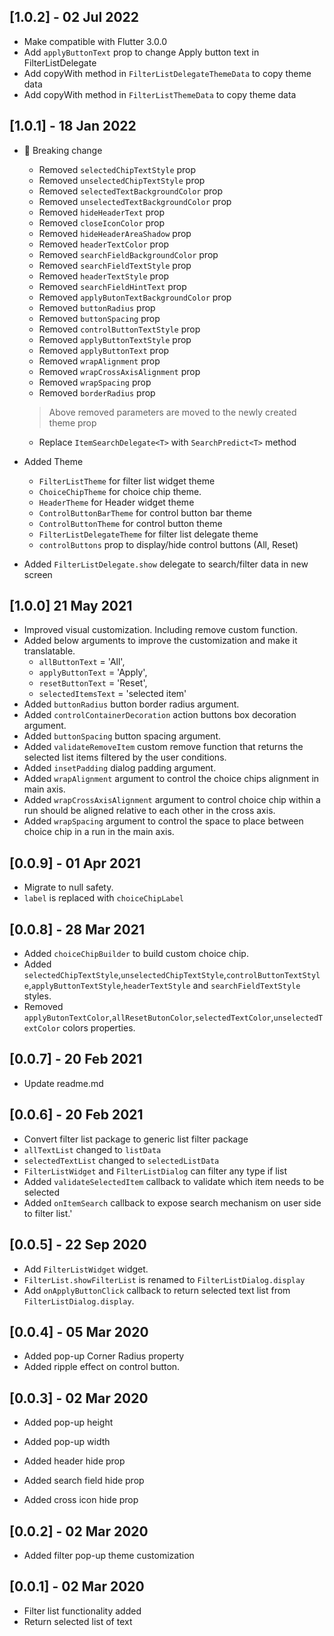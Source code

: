 ## [1.0.2] - 02 Jul 2022
- Make compatible with Flutter 3.0.0
- Add `applyButtonText` prop to change Apply button text in FilterListDelegate
- Add copyWith method in `FilterListDelegateThemeData` to copy theme data
- Add copyWith method in `FilterListThemeData` to copy theme data


## [1.0.1] - 18 Jan 2022

- 🚨 Breaking change

  - Removed `selectedChipTextStyle` prop
  - Removed `unselectedChipTextStyle` prop
  - Removed `selectedTextBackgroundColor` prop
  - Removed `unselectedTextBackgroundColor` prop
  - Removed `hideHeaderText` prop
  - Removed `closeIconColor` prop
  - Removed `hideHeaderAreaShadow` prop
  - Removed `headerTextColor` prop
  - Removed `searchFieldBackgroundColor` prop
  - Removed `searchFieldTextStyle` prop
  - Removed `headerTextStyle` prop
  - Removed `searchFieldHintText` prop
  - Removed `applyButonTextBackgroundColor` prop
  - Removed `buttonRadius` prop
  - Removed `buttonSpacing` prop
  - Removed `controlButtonTextStyle` prop
  - Removed `applyButtonTextStyle` prop
  - Removed `applyButtonText` prop
  - Removed `wrapAlignment` prop
  - Removed `wrapCrossAxisAlignment` prop
  - Removed `wrapSpacing` prop
  - Removed `borderRadius` prop

  > Above removed parameters are moved to the newly created theme prop

  - Replace `ItemSearchDelegate<T>` with `SearchPredict<T>` method

- Added Theme
  - `FilterListTheme` for filter list widget theme
  - `ChoiceChipTheme` for choice chip theme.
  - `HeaderTheme` for Header widget theme
  - `ControlButtonBarTheme` for control button bar theme
  - `ControlButtonTheme` for control button theme
  - `FilterListDelegateTheme` for filter list delegate theme
  - `controlButtons` prop to display/hide control buttons (All, Reset)
- Added `FilterListDelegate.show` delegate to search/filter data in new screen

## [1.0.0] 21 May 2021

- Improved visual customization. Including remove custom function.
- Added below arguments to improve the customization and make it translatable.
  - `allButtonText` = 'All',
  - `applyButtonText` = 'Apply',
  - `resetButtonText` = 'Reset',
  - `selectedItemsText` = 'selected item'
- Added `buttonRadius` button border radius argument.
- Added `controlContainerDecoration` action buttons box decoration argument.
- Added `buttonSpacing` button spacing argument.
- Added `validateRemoveItem` custom remove function that returns the selected list items filtered by the user conditions.
- Added `insetPadding` dialog padding argument.
- Added `wrapAlignment` argument to control the choice chips alignment in main axis.
- Added `wrapCrossAxisAlignment` argument to control choice chip within a run should be aligned relative to each other in the cross axis.
- Added `wrapSpacing` argument to control the space to place between choice chip in a run in the main axis.

## [0.0.9] - 01 Apr 2021

- Migrate to null safety.
- `label` is replaced with `choiceChipLabel`

## [0.0.8] - 28 Mar 2021

- Added `choiceChipBuilder` to build custom choice chip.
- Added `selectedChipTextStyle`,`unselectedChipTextStyle`,`controlButtonTextStyle`,`applyButtonTextStyle`,`headerTextStyle` and `searchFieldTextStyle` styles.
- Removed `applyButonTextColor`,`allResetButonColor`,`selectedTextColor`,`unselectedTextColor` colors properties.

## [0.0.7] - 20 Feb 2021

- Update readme.md

## [0.0.6] - 20 Feb 2021

- Convert filter list package to generic list filter package
- `allTextList` changed to `listData`
- `selectedTextList` changed to `selectedListData`
- `FilterListWidget` and `FilterListDialog` can filter any type if list
- Added `validateSelectedItem` callback to validate which item needs to be selected
- Added `onItemSearch` callback to expose search mechanism on user side to filter list.'

## [0.0.5] - 22 Sep 2020

- Add `FilterListWidget` widget.
- `FilterList.showFilterList` is renamed to `FilterListDialog.display`
- Add `onApplyButtonClick` callback to return selected text list from `FilterListDialog.display`.

## [0.0.4] - 05 Mar 2020

- Added pop-up Corner Radius property
- Added ripple effect on control button.

## [0.0.3] - 02 Mar 2020

- Added pop-up height

- Added pop-up width
- Added header hide prop
- Added search field hide prop
- Added cross icon hide prop

## [0.0.2] - 02 Mar 2020

- Added filter pop-up theme customization

## [0.0.1] - 02 Mar 2020

- Filter list functionality added
- Return selected list of text
